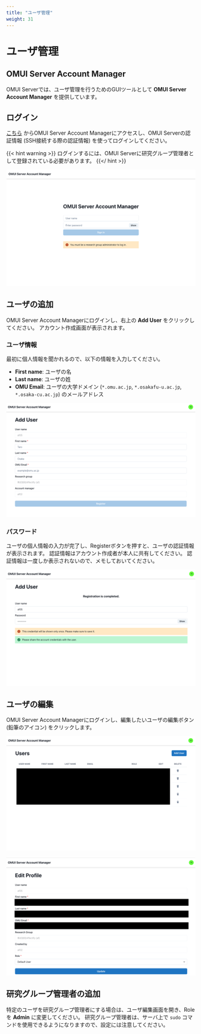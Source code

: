 ```yaml
---
title: "ユーザ管理"
weight: 31
---
```


# ユーザ管理

## OMUI Server Account Manager

OMUI Serverでは、ユーザ管理を行うためのGUIツールとして **OMUI Server Account Manager** を提供しています。

## ログイン

[こちら](http://172.26.59.40/accounts) からOMUI Server Account Managerにアクセスし、OMUI Serverの認証情報 (SSH接続する際の認証情報) を使ってログインしてください。

{{< hint warning >}}
ログインするには、OMUI Serverに研究グループ管理者として登録されている必要があります。
{{</ hint >}}

![image](img/account-manager-login.png)

## ユーザの追加

OMUI Server Account Managerにログインし、右上の **Add User** をクリックしてください。
アカウント作成画面が表示されます。

### ユーザ情報

最初に個人情報を聞かれるので、以下の情報を入力してください。

- **First name**: ユーザの名
- **Last name**: ユーザの姓
- **OMU Email**: ユーザの大学ドメイン (`*.omu.ac.jp`, `*.osakafu-u.ac.jp`, `*.osaka-cu.ac.jp`) のメールアドレス

![image](img/account-manager-add-user.png)

### パスワード

ユーザの個人情報の入力が完了し、Registerボタンを押すと、ユーザの認証情報が表示されます。
認証情報はアカウント作成者が本人に共有してください。
認証情報は一度しか表示されないので、メモしておいてください。

![image](img/account-manager-add-user-password.png)

## ユーザの編集

OMUI Server Account Managerにログインし、編集したいユーザの編集ボタン (鉛筆のアイコン) をクリックします。

![image](img/account-manager-user-list.png)

![image](img/account-manager-edit-user.png)

## 研究グループ管理者の追加

特定のユーザを研究グループ管理者にする場合は、ユーザ編集画面を開き、Roleを **Admin** に変更してください。
研究グループ管理者は、サーバ上で `sudo` コマンドを使用できるようになりますので、設定には注意してください。

